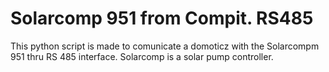 # Solarcomp 951 from Compit. RS485
This python script is made to comunicate a domoticz with  the Solarcompm 951 thru RS 485 interface.
Solarcomp is a solar pump controller.

